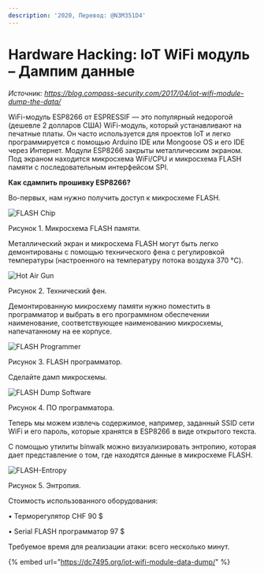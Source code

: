 ```yaml
---
description: '2020, Перевод: @N3M351D4'
---
```


# Hardware Hacking: IoT WiFi модуль – Дампим данные

_Источник:_ [_https://blog.compass-security.com/2017/04/iot-wifi-module-dump-the-data/_ ](https://blog.compass-security.com/2017/04/iot-wifi-module-dump-the-data/)

WiFi-модуль ESP8266 от ESPRESSIF — это популярный недорогой \(дешевле 2 долларов США\) WiFi-модуль, который устанавливают на печатные платы. Он часто используется для проектов IoT и легко программируется с помощью Arduino IDE или Mongoose OS и его IDE через Интернет. Модули ESP8266 закрыты металлическим экраном. Под экраном находится микросхема WiFi/CPU и микросхема FLASH памяти с последовательным интерфейсом SPI.

**Как сдампить прошивку ESP8266?**

Во-первых, нам нужно получить доступ к микросхеме FLASH.

![FLASH Chip](https://dc7495.org/aybbtu/uploads/2020/05/flash-chip.png)

Рисунок 1. Микросхема FLASH памяти.

Металлический экран и микросхема FLASH могут быть легко демонтированы с помощью технического фена с регулировкой температуры \(настроенного на температуру потока воздуха 370 °C\).

![Hot Air Gun](https://dc7495.org/aybbtu/uploads/2020/05/hot-air-gun.png)

Рисунок 2. Технический фен.

Демонтированную микросхему памяти нужно поместить в программатор и выбрать в его программном обеспечении наименование, соответствующее наименованию микросхемы, напечатанному на ее корпусе.

![FLASH Programmer](https://dc7495.org/aybbtu/uploads/2020/05/flash-programmer.png)

Рисунок 3. FLASH программатор.

Сделайте дамп микросхемы.

![FLASH Dump Software](https://dc7495.org/aybbtu/uploads/2020/05/flash-dump-software.png)

Рисунок 4. ПО программатора.

Теперь мы можем извлечь содержимое, например, заданный SSID сети WiFi и его пароль, которые хранятся в ESP8266 в виде открытого текста.

С помощью утилиты binwalk можно визуализировать энтропию, которая дает представление о том, где находятся данные в микросхеме FLASH.

![FLASH-Entropy](https://dc7495.org/aybbtu/uploads/2020/05/flash-entropy.png)

Рисунок 5. Энтропия.

Стоимость использованного оборудования:

• Терморегулятор CHF 90 $

• Serial FLASH программатор 97 $

Требуемое время для реализации атаки: всего несколько минут.

{% embed url="https://dc7495.org/iot-wifi-module-data-dump/" %}

